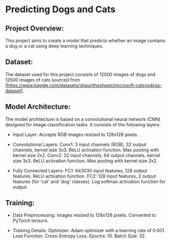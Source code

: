 # Predicting Dogs and Cats

## Project Overview:
This project aims to create a model that predicts whether an image contains a dog or a cat using deep learning techniques.

## Dataset:
The dataset used for this project consists of 12500 images of dogs and 12500 images of cats sourced from [https://www.kaggle.com/datasets/shaunthesheep/microsoft-catsvsdogs-dataset].

## Model Architecture:
The model architecture is based on a convolutional neural network (CNN) designed for image classification tasks.
It consists of the following layers:

- Input Layer: Accepts RGB images resized to 128x128 pixels.

- Convolutional Layers:
    Conv1: 3 input channels (RGB), 32 output channels, kernel size 3x3.
    ReLU activation function.
    Max pooling with kernel size 2x2.
    Conv2: 32 input channels, 64 output channels, kernel size 3x3.
    ReLU activation function.
    Max pooling with kernel size 2x2.

- Fully Connected Layers:
    FC1: 643030 input features, 128 output features.
    ReLU activation function.
    FC2: 128 input features, 2 output features (for 'cat' and 'dog' classes).
    Log softmax activation function for output.


## Training:
- Data Preprocessing:
    Images resized to 128x128 pixels.
    Converted to PyTorch tensors.
    
- Training Details:
    Optimizer: Adam optimizer with a learning rate of 0.001.
    Loss Function: Cross-Entropy Loss.
    Epochs: 10.
    Batch Size: 32.

